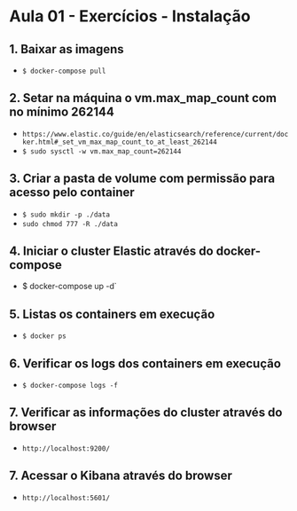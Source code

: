 # Aula 01 - Exercícios - Instalação

## 1. Baixar as imagens

- `$ docker-compose pull`

## 2. Setar na máquina o vm.max_map_count com no mínimo 262144

- `https://www.elastic.co/guide/en/elasticsearch/reference/current/docker.html#_set_vm_max_map_count_to_at_least_262144`
- `$ sudo sysctl -w vm.max_map_count=262144`

## 3. Criar a pasta de volume com permissão para acesso pelo container

- `$ sudo mkdir -p ./data`
- `sudo chmod 777 -R ./data`

## 4. Iniciar o cluster Elastic através do docker-compose

- $ docker-compose up -d`

## 5. Listas os containers em execução

- `$ docker ps`

## 6. Verificar os logs dos containers em execução

- `$ docker-compose logs -f`

## 7. Verificar as informações do cluster através do browser

- `http://localhost:9200/`

## 7. Acessar o Kibana através do browser

- `http://localhost:5601/`
